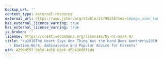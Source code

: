 ```yaml
---
backup_url: ''
content_type: external-resource
external_url: https://www.jstor.org/stable/25790558?seq=1#page_scan_tab_contents
has_external_licence_warning: true
has_external_license_warning: true
is_broken: ''
license: https://creativecommons.org/licenses/by-nc-sa/4.0/
title: "\u2018The Heart Says One Thing but the Hand Does Another\u2019: A Story About\
  \ Emotion-Work, Ambivalence and Popular Advice for Parents"
uid: 4299d597-9b5d-4d16-b8e6-d5c43666f1d4
---
```

